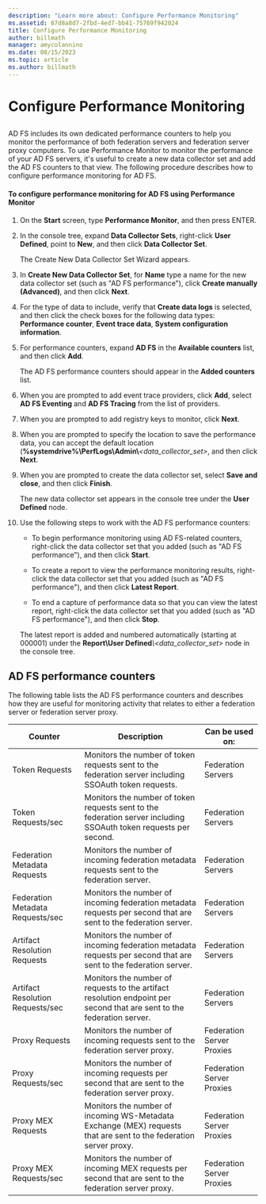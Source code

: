 ```yaml
---
description: "Learn more about: Configure Performance Monitoring"
ms.assetid: 67d8a8d7-2fbd-4ed7-bb41-75769f942024
title: Configure Performance Monitoring
author: billmath
manager: amycolannino
ms.date: 08/15/2023
ms.topic: article
ms.author: billmath
---
```


# Configure Performance Monitoring

## <a name="bkmk_ConfigurePerfMon"></a>
AD FS includes its own dedicated performance counters to help you monitor the performance of both federation servers and federation server proxy computers. To use Performance Monitor to monitor the performance of your AD FS servers, it's useful to create a new data collector set and add the AD FS counters to that view. The following procedure describes how to configure performance monitoring for AD FS.

#### To configure performance monitoring for AD FS using Performance Monitor

1. On the **Start** screen, type **Performance Monitor**, and then press ENTER.

2. In the console tree, expand **Data Collector Sets**, right\-click **User Defined**, point to **New**, and then click **Data Collector Set**.

   The Create New Data Collector Set Wizard appears.

3. In **Create New Data Collector Set**, for **Name** type a name for the new data collector set \(such as "AD FS performance"\), click **Create manually \(Advanced\)**, and then click **Next**.

4. For the type of data to include, verify that **Create data logs** is selected, and then click the check boxes for the following data types: **Performance counter**, **Event trace data**, **System configuration information**.

5. For performance counters, expand **AD FS** in the **Available counters** list, and then click **Add**.

   The AD FS performance counters should appear in the **Added counters** list.

6. When you are prompted to add event trace providers, click **Add**, select **AD FS Eventing** and **AD FS Tracing** from the list of providers.

7. When you are prompted to add registry keys to monitor, click **Next**.

8. When you are prompted to specify the location to save the performance data, you can accept the default location \(**%systemdrive%\\PerfLogs\\Admin\\**_<data\_collector\_set>_, and then click **Next**.

9. When you are prompted to create the data collector set, select **Save and close**, and then click **Finish**.

    The new data collector set appears in the console tree under the **User Defined** node.

10. Use the following steps to work with the AD FS performance counters:

    -   To begin performance monitoring using AD FS\-related counters, right\-click the data collector set that you added \(such as "AD FS performance"\), and then click **Start**.

    -   To create a report to view the performance monitoring results, right\-click the data collector set that you added \(such as "AD FS performance"\), and then click **Latest Report**.

    -   To end a capture of performance data so that you can view the latest report, right\-click the data collector set that you added \(such as "AD FS performance"\), and then click **Stop**.

    The latest report is added and numbered automatically \(starting at 000001\) under the **Report\\User Defined**<em>\\<data\_collector\_set></em> node in the console tree.

## AD FS performance counters
The following table lists the AD FS performance counters and describes how they are useful for monitoring activity that relates to either a federation server or federation server proxy.

|Counter|Description|Can be used on:
|-----------|---------------|-------------------
|Token Requests|Monitors the number of token requests sent to the federation server including SSOAuth token requests.|Federation Servers
|Token Requests\/sec|Monitors the number of token requests sent to the federation server including SSOAuth token requests per second.|Federation Servers
|Federation Metadata Requests|Monitors the number of incoming federation metadata requests sent to the federation server.|Federation Servers
|Federation Metadata Requests\/sec|Monitors the number of incoming federation metadata requests per second that are sent to the federation server.|Federation Servers
|Artifact Resolution Requests|Monitors the number of incoming federation metadata requests per second that are sent to the federation server.|Federation Servers
|Artifact Resolution Requests\/sec|Monitors the number of requests to the artifact resolution endpoint per second that are sent to the federation server.|Federation Servers
|Proxy Requests|Monitors the number of incoming requests sent to the federation server proxy.|Federation Server Proxies
|Proxy Requests\/sec|Monitors the number of incoming requests per second that are sent to the federation server proxy.|Federation Server Proxies
|Proxy MEX Requests|Monitors the number of incoming WS\-Metadata Exchange \(MEX\) requests that are sent to the federation server proxy.|Federation Server Proxies
|Proxy MEX Requests\/sec|Monitors the number of incoming MEX requests per second that are sent to the federation server proxy.|Federation Server Proxies


